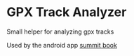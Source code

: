 # GPX Track Analyzer

Small helper for analyzing gpx tracks

Used by the android app [summit book](https://github.com/prinztob/summitbook)